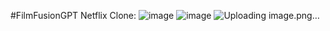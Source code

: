 #FilmFusionGPT 
Netflix Clone:
![image](https://github.com/SaurabhMulay999/FilmFusionGPT/assets/90036775/2162fc1f-f086-4eee-acab-338fd55a443e)
![image](https://github.com/SaurabhMulay999/FilmFusionGPT/assets/90036775/77faa898-bab3-4d16-95e8-ff5118628f86)
![Uploading image.png…]()


